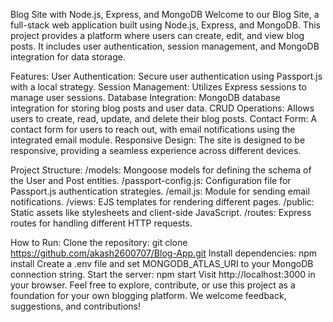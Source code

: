 Blog Site with Node.js, Express, and MongoDB
Welcome to our Blog Site, a full-stack web application built using Node.js, Express, and MongoDB. This project provides a platform where users can create, edit, and view blog posts. It includes user authentication, session management, and MongoDB integration for data storage.

Features:
User Authentication: Secure user authentication using Passport.js with a local strategy.
Session Management: Utilizes Express sessions to manage user sessions.
Database Integration: MongoDB database integration for storing blog posts and user data.
CRUD Operations: Allows users to create, read, update, and delete their blog posts.
Contact Form: A contact form for users to reach out, with email notifications using the integrated email module.
Responsive Design: The site is designed to be responsive, providing a seamless experience across different devices.

Project Structure:
/models: Mongoose models for defining the schema of the User and Post entities.
/passport-config.js: Configuration file for Passport.js authentication strategies.
/email.js: Module for sending email notifications.
/views: EJS templates for rendering different pages.
/public: Static assets like stylesheets and client-side JavaScript.
/routes: Express routes for handling different HTTP requests.

How to Run:
Clone the repository: git clone https://github.com/akash2600707/Blog-App.git
Install dependencies: npm install
Create a .env file and set MONGODB_ATLAS_URI to your MongoDB connection string.
Start the server: npm start
Visit http://localhost:3000 in your browser.
Feel free to explore, contribute, or use this project as a foundation for your own blogging platform. We welcome feedback, suggestions, and contributions!

